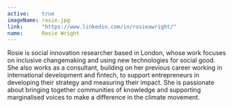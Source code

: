 ```yaml
---
active:    true
imageName: rosie.jpg
link:      "https://www.linkedin.com/in/rosieawright/"
name:      Rosie Wright
---
```


Rosie is social innovation researcher based in London, whose work focuses on
inclusive changemaking and using new technologies for social good. She also
works as a consultant, building on her previous career working in
international development and fintech, to support entrepreneurs in developing
their strategy and measuring their impact. She is passionate about bringing
together communities of knowledge and supporting marginalised voices to make a
difference in the climate movement.

